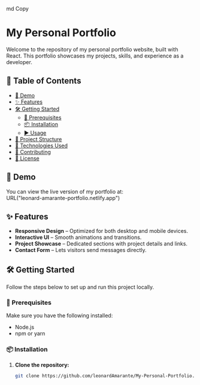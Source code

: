 
md
Copy
# My Personal Portfolio

Welcome to the repository of my personal portfolio website, built with React. This portfolio showcases my projects, skills, and experience as a developer.

## 📁 Table of Contents

- [🚀 Demo](#-demo)
- [✨ Features](#-features)
- [🛠 Getting Started](#-getting-started)
  - [🔧 Prerequisites](#-prerequisites)
  - [📦 Installation](#-installation)
  - [▶️ Usage](#-usage)
- [📂 Project Structure](#-project-structure)
- [🧰 Technologies Used](#-technologies-used)
- [🤝 Contributing](#-contributing)
- [📝 License](#-license)

## 🚀 Demo

You can view the live version of my portfolio at:  
URL("leonard-amarante-portfolio.netlify.app")

## ✨ Features

* **Responsive Design** – Optimized for both desktop and mobile devices.
* **Interactive UI** – Smooth animations and transitions.
* **Project Showcase** – Dedicated sections with project details and links.
* **Contact Form** – Lets visitors send messages directly.

## 🛠 Getting Started

Follow the steps below to set up and run this project locally.

### 🔧 Prerequisites

Make sure you have the following installed:

* Node.js
* npm or yarn

### 📦 Installation

1. **Clone the repository:**

   ```bash
   git clone https://github.com/leonardAmarante/My-Personal-Portfolio.git
